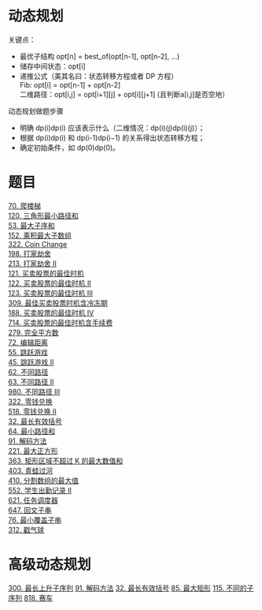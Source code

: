 # 动态规划
关键点：  
* 最优子结构 opt[n] = best_of(opt[n-1], opt[n-2], …)  
* 储存中间状态：opt[i]  
* 递推公式（美其名曰：状态转移方程或者 DP 方程）   
Fib: opt[i] = opt[n-1] + opt[n-2]   
二维路径：opt[i,j] = opt[i+1][j] + opt[i][j+1] (且判断a[i,j]是否空地）

动态规划做题步骤  
* 明确 dp(i)dp(i) 应该表示什么（二维情况：dp(i)(j)dp(i)(j)）；  
* 根据 dp(i)dp(i) 和 dp(i-1)dp(i−1) 的关系得出状态转移方程；  
* 确定初始条件，如 dp(0)dp(0)。  


# 题目
[70. 爬楼梯](https://leetcode-cn.com/problems/climbing-stairs/)  
[120. 三角形最小路径和](https://leetcode-cn.com/problems/triangle/)  
[53. 最大子序和](https://leetcode-cn.com/problems/maximum-subarray/)  
[152. 乘积最大子数组](https://leetcode-cn.com/problems/maximum-product-subarray/description/)  
[322. Coin Change](https://leetcode.com/problems/coin-change/description/)  
[198. 打家劫舍](https://leetcode-cn.com/problems/house-robber/)  
[213. 打家劫舍 II](https://leetcode-cn.com/problems/house-robber-ii/description/)  
[121. 买卖股票的最佳时机](https://leetcode-cn.com/problems/best-time-to-buy-and-sell-stock/#/description)  
[122. 买卖股票的最佳时机 II](https://leetcode-cn.com/problems/best-time-to-buy-and-sell-stock-ii/)  
[123. 买卖股票的最佳时机 III](https://leetcode-cn.com/problems/best-time-to-buy-and-sell-stock-iii/)  
[309. 最佳买卖股票时机含冷冻期](https://leetcode-cn.com/problems/best-time-to-buy-and-sell-stock-with-cooldown/)  
[188. 买卖股票的最佳时机 IV](https://leetcode-cn.com/problems/best-time-to-buy-and-sell-stock-iv/)  
[714. 买卖股票的最佳时机含手续费](https://leetcode-cn.com/problems/best-time-to-buy-and-sell-stock-with-transaction-fee/)  
[279. 完全平方数](https://leetcode-cn.com/problems/perfect-squares/)  
[72. 编辑距离](https://leetcode-cn.com/problems/edit-distance/)  
[55. 跳跃游戏](https://leetcode-cn.com/problems/jump-game/)  
[45. 跳跃游戏 II](https://leetcode-cn.com/problems/jump-game-ii/)  
[62. 不同路径](https://leetcode-cn.com/problems/unique-paths/)  
[63. 不同路径 II](https://leetcode-cn.com/problems/unique-paths-ii/)  
[980. 不同路径 III](https://leetcode-cn.com/problems/unique-paths-iii/)  
[322. 零钱兑换](https://leetcode-cn.com/problems/coin-change/)    
[518. 零钱兑换 II](https://leetcode-cn.com/problems/coin-change-2/)  
[32. 最长有效括号](https://leetcode-cn.com/problems/longest-valid-parentheses/)   
[64. 最小路径和](https://leetcode-cn.com/problems/minimum-path-sum/)  
[91. 解码方法](https://leetcode-cn.com/problems/decode-ways/)  
[221. 最大正方形](https://leetcode-cn.com/problems/maximal-square/)  
[363. 矩形区域不超过 K 的最大数值和](https://leetcode-cn.com/problems/max-sum-of-rectangle-no-larger-than-k/)  
[403. 青蛙过河](https://leetcode-cn.com/problems/frog-jump/)  
[410. 分割数组的最大值](https://leetcode-cn.com/problems/split-array-largest-sum/)  
[552. 学生出勤记录 II](https://leetcode-cn.com/problems/student-attendance-record-ii/)  
[621. 任务调度器](https://leetcode-cn.com/problems/task-scheduler/)  
[647. 回文子串](https://leetcode-cn.com/problems/palindromic-substrings/)  
[76. 最小覆盖子串](https://leetcode-cn.com/problems/minimum-window-substring/)  
[312. 戳气球](https://leetcode-cn.com/problems/burst-balloons/)  

# 高级动态规划
[300. 最长上升子序列](https://leetcode-cn.com/problems/longest-increasing-subsequence/)
[91. 解码方法](https://leetcode-cn.com/problems/decode-ways/)
[32. 最长有效括号](https://leetcode-cn.com/problems/longest-valid-parentheses/)
[85. 最大矩形](https://leetcode-cn.com/problems/maximal-rectangle/)
[115. 不同的子序列](https://leetcode-cn.com/problems/distinct-subsequences/)
[818. 赛车](https://leetcode-cn.com/problems/race-car/)

